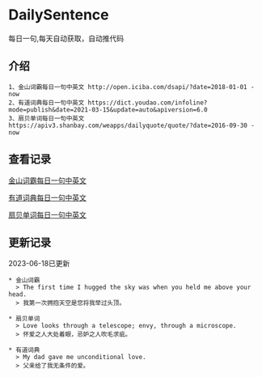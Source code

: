 # DailySentence

每日一句,每天自动获取，自动推代码

## 介绍

```
1、金山词霸每日一句中英文 http://open.iciba.com/dsapi/?date=2018-01-01 - now
2、有道词典每日一句中英文 https://dict.youdao.com/infoline?mode=publish&date=2021-03-15&update=auto&apiversion=6.0
3、扇贝单词每日一句中英文 https://apiv3.shanbay.com/weapps/dailyquote/quote/?date=2016-09-30 - now
```

## 查看记录

[金山词霸每日一句中英文](./data/iciba/)

[有道词典每日一句中英文](./data/youdao/)

[扇贝单词每日一句中英文](./data/shanbay/)

## 更新记录
2023-06-18已更新 
```
* 金山词霸
  > The first time I hugged the sky was when you held me above your head. 
  > 我第一次拥抱天空是您将我举过头顶。

* 扇贝单词
  > Love looks through a telescope; envy, through a microscope.
  > 怀爱之人大处着眼，忌妒之人吹毛求疵。

* 有道词典
  > My dad gave me unconditional love.
  > 父亲给了我无条件的爱。

```
